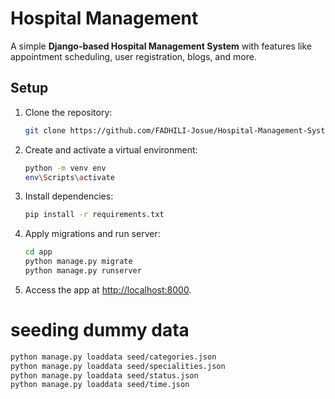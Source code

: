 # Hospital Management  

A simple **Django-based Hospital Management System** with features like appointment scheduling, user registration, blogs, and more.

## Setup  
1. Clone the repository:  
   ```bash
   git clone https://github.com/FADHILI-Josue/Hospital-Management-System  
   ```
2. Create and activate a virtual environment:  
   ```bash
   python -m venv env  
   env\Scripts\activate
   ```
3. Install dependencies:  
   ```bash
   pip install -r requirements.txt  
   ```
4. Apply migrations and run server:  
   ```bash
   cd app
   python manage.py migrate  
   python manage.py runserver  
   ```
5. Access the app at [http://localhost:8000](http://localhost:8000). 

# seeding dummy data
```bash
python manage.py loaddata seed/categories.json 
python manage.py loaddata seed/specialities.json
python manage.py loaddata seed/status.json
python manage.py loaddata seed/time.json
```